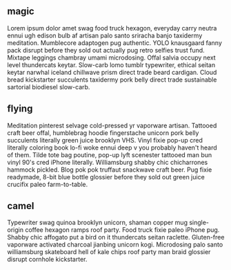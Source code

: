 ## magic

Lorem ipsum dolor amet swag food truck hexagon, everyday carry neutra ennui ugh
edison bulb af artisan palo santo sriracha banjo taxidermy meditation.
Mumblecore adaptogen pug authentic. YOLO knausgaard fanny pack disrupt before
they sold out actually pug retro selfies trust fund. Mixtape leggings chambray
umami microdosing. Offal salvia occupy next level thundercats keytar. Slow-carb
lomo tumblr typewriter, ethical seitan keytar narwhal iceland chillwave prism
direct trade beard cardigan. Cloud bread kickstarter succulents taxidermy pork
belly direct trade sustainable sartorial biodiesel slow-carb.

## flying

Meditation pinterest selvage cold-pressed yr vaporware artisan. Tattooed craft
beer offal, humblebrag hoodie fingerstache unicorn pork belly succulents
literally green juice brooklyn VHS. Vinyl fixie pop-up cred literally coloring
book lo-fi woke ennui deep v you probably haven't heard of them. Tilde tote bag
poutine, pop-up lyft scenester tattooed man bun vinyl 90's cred iPhone
literally. Williamsburg shabby chic chicharrones hammock pickled. Blog pok pok
truffaut snackwave craft beer. Pug fixie readymade, 8-bit blue bottle glossier
before they sold out green juice crucifix paleo farm-to-table.

## camel

Typewriter swag quinoa brooklyn unicorn, shaman copper mug single-origin coffee 
hexagon ramps roof party. Food truck fixie paleo iPhone pug. Shabby chic affogato 
put a bird on it thundercats seitan raclette. Gluten-free vaporware activated 
charcoal jianbing unicorn kogi. Microdosing palo santo williamsburg skateboard 
hell of kale chips roof party man braid glossier disrupt cornhole kickstarter. 
